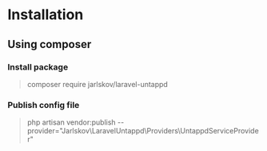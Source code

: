 # Installation
## Using composer
### Install package
> composer require jarlskov/laravel-untappd

### Publish config file
> php artisan vendor:publish --provider="Jarlskov\LaravelUntappd\Providers\UntappdServiceProvider"
